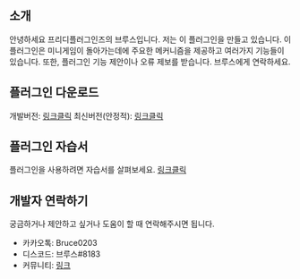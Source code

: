 
## 소개
안녕하세요 프리디플러그인즈의 브루스입니다. 저는 이 플러그인을 만들고 있습니다.
이 플러그인은 미니게임이 돌아가는데에 주요한 메커니즘을 제공하고 여러가지 기능들이 있습니다. 
또한, 플러그인 기능 제안이나 오류 제보를 받습니다. 브루스에게 연락하세요. 

## 플러그인 다운로드 
개발버전: [링크클릭](https://github.com/FreedyPlugins/FreedyMinigameMaker/raw/master/FreedyMinigameMaker.jar)
최신버전(안정적): [링크클릭](https://github.com/FreedyPlugins/FreedyMinigameMaker/releases/latest/download/FreedyMinigameMaker.jar)

## 플러그인 자습서
플러그인을 사용하려면 자습서를 살펴보세요. [링크클릭](https://github.com/FreedyPlugins/FreedyMinigameMaker/wiki)

## 개발자 연락하기
궁금하거나 제안하고 싶거나 도움이 할 때 연락해주시면 됩니다.
- 카카오톡: Bruce0203
- 디스코드: 브루스#8183
- 커뮤니티: [링크](https://discord.gg/xej5Ut3)

